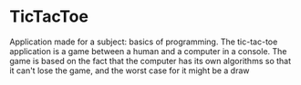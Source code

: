 # TicTacToe
Application made for a subject: basics of programming. The tic-tac-toe application is a game between a human and a computer in a console. The game is based on the fact that the computer has its own algorithms so that it can't lose the game, and the worst case for it might be a draw 
